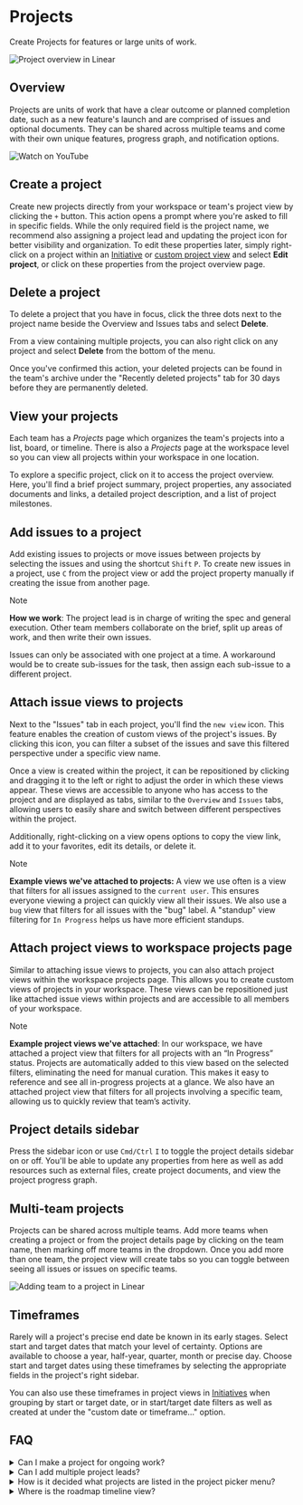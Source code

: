 # Projects

Create Projects for features or large units of work.

![Project overview in Linear](https://webassets.linear.app/images/ornj730p/production/5622bb57d625b2dbbe27639fe6f685e1c43589bd-2105x1332.png?q=95&auto=format&dpr=2)

## Overview

Projects are units of work that have a clear outcome or planned completion date, such as a new feature's launch and are comprised of issues and optional documents. They can be shared across multiple teams and come with their own unique features, progress graph, and notification options. 

![Watch on YouTube](https://www.youtube.com/watch?v=JLpDL7x50hA)

## Create a project

Create new projects directly from your workspace or team's project view by clicking the `+` button. This action opens a prompt where you're asked to fill in specific fields. While the only required field is the project name, we recommend also assigning a project lead and updating the project icon for better visibility and organization. To edit these properties later, simply right-click on a project within an [Initiative](https://linear.app/docs/initiatives) or [custom project view](https://linear.app/docs/custom-views#create-views) and select **Edit project**, or click on these properties from the project overview page.

## Delete a project

To delete a project that you have in focus, click the three dots next to the project name beside the Overview and Issues tabs and select **Delete**.

From a view containing multiple projects, you can also right click on any project and select **Delete** from the bottom of the menu.

Once you've confirmed this action, your deleted projects can be found in the team's archive under the "Recently deleted projects" tab for 30 days before they are permanently deleted.

## View your projects

Each team has a _Projects_ page which organizes the team's projects into a list, board, or timeline. There is also a _Projects_ page at the workspace level so you can view all projects within your workspace in one location.

To explore a specific project, click on it to access the project overview. Here, you'll find a brief project summary, project properties, any associated documents and links, a detailed project description, and a list of project milestones.

## Add issues to a project

Add existing issues to projects or move issues between projects by selecting the issues and using the shortcut `Shift` `P`. To create new issues in a project, use `C` from the project view or add the project property manually if creating the issue from another page.

> [!NOTE]
> **How we work**: The project lead is in charge of writing the spec and general execution. Other team members collaborate on the brief, split up areas of work, and then write their own issues.

Issues can only be associated with one project at a time. A workaround would be to create sub-issues for the task, then assign each sub-issue to a different project.

## Attach issue views to projects

Next to the "Issues" tab in each project, you'll find the `new view` icon. This feature enables the creation of custom views of the project's issues. By clicking this icon, you can filter a subset of the issues and save this filtered perspective under a specific view name.

Once a view is created within the project, it can be repositioned by clicking and dragging it to the left or right to adjust the order in which these views appear. These views are accessible to anyone who has access to the project and are displayed as tabs, similar to the `Overview` and `Issues` tabs, allowing users to easily share and switch between different perspectives within the project.

Additionally, right-clicking on a view opens options to copy the view link, add it to your favorites, edit its details, or delete it. 

> [!NOTE]
> **Example views we've attached to projects:** A view we use often is a view that filters for all issues assigned to the `current user`. This ensures everyone viewing a project can quickly view all their issues. We also use a `bug` view that filters for all issues with the "bug" label. A "standup" view filtering for `In Progress` helps us have more efficient standups.

## Attach project views to workspace projects page 

Similar to attaching issue views to projects, you can also attach project views within the workspace projects page. This allows you to create custom views of projects in your workspace. These views can be repositioned just like attached issue views within projects and are accessible to all members of your workspace.

> [!NOTE]
> **Example project views we've attached**: In our workspace, we have attached a project view that filters for all projects with an “In Progress” status. Projects are automatically added to this view based on the selected filters, eliminating the need for manual curation. This makes it easy to reference and see all in-progress projects at a glance. We also have an attached project view that filters for all projects involving a specific team, allowing us to quickly review that team’s activity.

## Project details sidebar

Press the sidebar icon or use `Cmd/Ctrl` `I` to toggle the project details sidebar on or off. You'll be able to update any properties from here as well as add resources such as external files, create project documents, and view the project progress graph. 

## Multi-team projects

Projects can be shared across multiple teams. Add more teams when creating a project or from the project details page by clicking on the team name, then marking off more teams in the dropdown. Once you add more than one team, the project view will create tabs so you can toggle between seeing all issues or issues on specific teams. 

![Adding team to a project in Linear](https://webassets.linear.app/images/ornj730p/production/1561a37e65dab956fcd7db8c2bf44c748e67608b-1260x804.png?q=95&auto=format&dpr=2)

## Timeframes

Rarely will a project's precise end date be known in its early stages. Select start and target dates that match your level of certainty. Options are available to choose a year, half-year, quarter, month or precise day. Choose start and target dates using these timeframes by selecting the appropriate fields in the project's right sidebar.

You can also use these timeframes in project views in [Initiatives](https://linear.app/docs/initiatives) when grouping by start or target date, or in start/target date filters as well as created at under the "custom date or timeframe…" option.

## FAQ

<details>
<summary>Can I make a project for ongoing work?</summary>
Technically yes, you can create a project without a completion date -- but we encourage projects to have a clear start and end. We're looking into better ways to manage this type of work but in the meantime there are a few workarounds:

* Use projects without target dates (you may want to create an Initiative to group these projects)
* Break up the work into smaller time-based projects (e.g. bugweek, Q1 infrastructure)
* In cases where a project should remain unclosed for some time but not forever, consider creating a custom Maintenance project status.
</details>

<details>
<summary>Can I add multiple project leads?</summary>
We have a single lead field to keep ownership of the project clear. If more people are involved with the project, consider adding them as members, however members have to opt-in to receive notifications.
</details>

<details>
<summary>How is it decided what projects are listed in the project picker menu?</summary>
It will default to show you the following options when adding a project to an issue:   
  
Projects you lead, are a member of, created by user recently, has overlapping teams with user, active, recently created, then cancelled and completed.
</details>

<details>
<summary>Where is the roadmap timeline view?</summary>
Roadmaps are renamed to Initiatives and can be enabled in your workspace settings.   
Timeline views are available on any view with projects in your team projects view, inside an initiative or the workspace projects view. You can choose a timeline view under "Display".
</details>